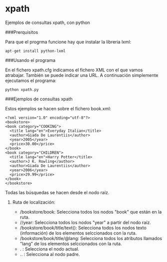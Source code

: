 # xpath
Ejemplos de consultas xpath, con python

###Prerquisitos

Para que el progrma funcione hay que instalar la libreria lxml:

	apt-get install python-lxml

###Usando el programa

En el fichero xpath.cfg indicamos el fichero XML con el que vamos atrabajar. También se puede indicar una URL. A continuación simplemente ejecutamos el programa:

	python xpath.py

###Ejemplos de consultas xpath

Estos ejemplos se hacen sobre el fichero book.xml:

	<?xml version="1.0" encoding="utf-8"?>
	<bookstore>
	<book category="COOKING">
	  <title lang="en">Everyday Italian</title>
	  <author>Giada De Laurentiis</author>
	  <year>2005</year>
	  <price>30.00</price>
	</book>
	<book category="CHILDREN">
	  <title lang="en">Harry Potter</title>
	  <author>J K. Rowling</author>
	  <author>Giada De Laurentiis</author>
	  <year>2006</year>
	  <price>29.99</price>
	</book>
	</bookstore>

Todas las búsquedas se hacen desde el nodo raíz.

1. Ruta de localización:

	* /bookstore/book: Selecciona todos los nodos "book" que están en la ruta.
	* //year: Selecciona todos los nodos "year" a partir del nodo raíz.
	* /bookstore/book/title/text(): Selecciona todos los nodos texto (información) de los elementos selccionados con la ruta.
	* /bookstore/book/title/@lang: Selecciona todos los atributos llamados "lang" de los elementos selccionados con la ruta.
	* . : Selecciona el nodo actual.
	* .. : Selecciona al nodo padre.


